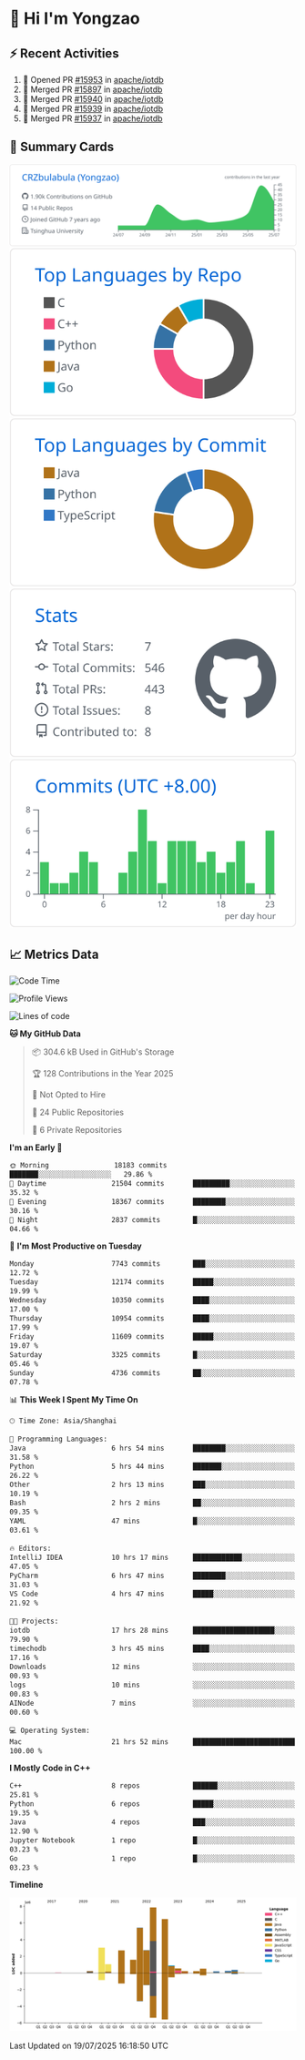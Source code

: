 # 👋 Hi I'm Yongzao

## ⚡ Recent Activities
<!--START_SECTION:activity-->
1. 💪 Opened PR [#15953](https://github.com/apache/iotdb/pull/15953) in [apache/iotdb](https://github.com/apache/iotdb)
2. 🎉 Merged PR [#15897](https://github.com/apache/iotdb/pull/15897) in [apache/iotdb](https://github.com/apache/iotdb)
3. 🎉 Merged PR [#15940](https://github.com/apache/iotdb/pull/15940) in [apache/iotdb](https://github.com/apache/iotdb)
4. 🎉 Merged PR [#15939](https://github.com/apache/iotdb/pull/15939) in [apache/iotdb](https://github.com/apache/iotdb)
5. 🎉 Merged PR [#15937](https://github.com/apache/iotdb/pull/15937) in [apache/iotdb](https://github.com/apache/iotdb)
<!--END_SECTION:activity-->

## 🎑 Summary Cards

[![](https://raw.githubusercontent.com/CRZbulabula/CRZbulabula/main/profile-summary-card-output/github/0-profile-details.svg)](https://github.com/vn7n24fzkq/github-profile-summary-cards)
[![](https://raw.githubusercontent.com/CRZbulabula/CRZbulabula/main/profile-summary-card-output/github/1-repos-per-language.svg)](https://github.com/vn7n24fzkq/github-profile-summary-cards) [![](https://raw.githubusercontent.com/CRZbulabula/CRZbulabula/main/profile-summary-card-output/github/2-most-commit-language.svg)](https://github.com/vn7n24fzkq/github-profile-summary-cards)
[![](https://raw.githubusercontent.com/CRZbulabula/CRZbulabula/main/profile-summary-card-output/github/3-stats.svg)](https://github.com/vn7n24fzkq/github-profile-summary-cards) [![](https://raw.githubusercontent.com/CRZbulabula/CRZbulabula/main/profile-summary-card-output/github/4-productive-time.svg)](https://github.com/vn7n24fzkq/github-profile-summary-cards)

## 📈 Metrics Data

<!--START_SECTION:waka-->
![Code Time](http://img.shields.io/badge/Code%20Time-1%2C074%20hrs%2042%20mins-blue)

![Profile Views](http://img.shields.io/badge/Profile%20Views-1-blue)

![Lines of code](https://img.shields.io/badge/From%20Hello%20World%20I%27ve%20Written-34.0%20million%20lines%20of%20code-blue)

**🐱 My GitHub Data** 

> 📦 304.6 kB Used in GitHub's Storage 
 > 
> 🏆 128 Contributions in the Year 2025
 > 
> 🚫 Not Opted to Hire
 > 
> 📜 24 Public Repositories 
 > 
> 🔑 6 Private Repositories 
 > 
**I'm an Early 🐤** 

```text
🌞 Morning                18183 commits       ███████░░░░░░░░░░░░░░░░░░   29.86 % 
🌆 Daytime                21504 commits       █████████░░░░░░░░░░░░░░░░   35.32 % 
🌃 Evening                18367 commits       ████████░░░░░░░░░░░░░░░░░   30.16 % 
🌙 Night                  2837 commits        █░░░░░░░░░░░░░░░░░░░░░░░░   04.66 % 
```
📅 **I'm Most Productive on Tuesday** 

```text
Monday                   7743 commits        ███░░░░░░░░░░░░░░░░░░░░░░   12.72 % 
Tuesday                  12174 commits       █████░░░░░░░░░░░░░░░░░░░░   19.99 % 
Wednesday                10350 commits       ████░░░░░░░░░░░░░░░░░░░░░   17.00 % 
Thursday                 10954 commits       ████░░░░░░░░░░░░░░░░░░░░░   17.99 % 
Friday                   11609 commits       █████░░░░░░░░░░░░░░░░░░░░   19.07 % 
Saturday                 3325 commits        █░░░░░░░░░░░░░░░░░░░░░░░░   05.46 % 
Sunday                   4736 commits        ██░░░░░░░░░░░░░░░░░░░░░░░   07.78 % 
```


📊 **This Week I Spent My Time On** 

```text
🕑︎ Time Zone: Asia/Shanghai

💬 Programming Languages: 
Java                     6 hrs 54 mins       ████████░░░░░░░░░░░░░░░░░   31.58 % 
Python                   5 hrs 44 mins       ███████░░░░░░░░░░░░░░░░░░   26.22 % 
Other                    2 hrs 13 mins       ███░░░░░░░░░░░░░░░░░░░░░░   10.19 % 
Bash                     2 hrs 2 mins        ██░░░░░░░░░░░░░░░░░░░░░░░   09.35 % 
YAML                     47 mins             █░░░░░░░░░░░░░░░░░░░░░░░░   03.61 % 

🔥 Editors: 
IntelliJ IDEA            10 hrs 17 mins      ████████████░░░░░░░░░░░░░   47.05 % 
PyCharm                  6 hrs 47 mins       ████████░░░░░░░░░░░░░░░░░   31.03 % 
VS Code                  4 hrs 47 mins       █████░░░░░░░░░░░░░░░░░░░░   21.92 % 

🐱‍💻 Projects: 
iotdb                    17 hrs 28 mins      ████████████████████░░░░░   79.90 % 
timechodb                3 hrs 45 mins       ████░░░░░░░░░░░░░░░░░░░░░   17.16 % 
Downloads                12 mins             ░░░░░░░░░░░░░░░░░░░░░░░░░   00.93 % 
logs                     10 mins             ░░░░░░░░░░░░░░░░░░░░░░░░░   00.83 % 
AINode                   7 mins              ░░░░░░░░░░░░░░░░░░░░░░░░░   00.60 % 

💻 Operating System: 
Mac                      21 hrs 52 mins      █████████████████████████   100.00 % 
```

**I Mostly Code in C++** 

```text
C++                      8 repos             ██████░░░░░░░░░░░░░░░░░░░   25.81 % 
Python                   6 repos             █████░░░░░░░░░░░░░░░░░░░░   19.35 % 
Java                     4 repos             ███░░░░░░░░░░░░░░░░░░░░░░   12.90 % 
Jupyter Notebook         1 repo              █░░░░░░░░░░░░░░░░░░░░░░░░   03.23 % 
Go                       1 repo              █░░░░░░░░░░░░░░░░░░░░░░░░   03.23 % 
```



**Timeline**

![Lines of Code chart](https://raw.githubusercontent.com/CRZbulabula/CRZbulabula/main/assets/bar_graph.png)


 Last Updated on 19/07/2025 16:18:50 UTC
<!--END_SECTION:waka-->

